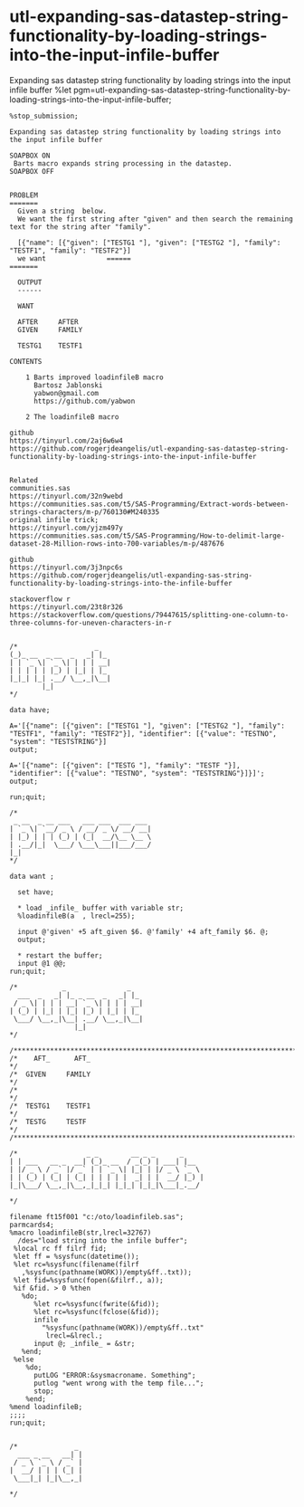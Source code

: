 # utl-expanding-sas-datastep-string-functionality-by-loading-strings-into-the-input-infile-buffer
Expanding sas datastep string functionality by loading strings into the input infile buffer
    %let pgm=utl-expanding-sas-datastep-string-functionality-by-loading-strings-into-the-input-infile-buffer;

    %stop_submission;

    Expanding sas datastep string functionality by loading strings into the input infile buffer

    SOAPBOX ON
     Barts macro expands string processing in the datastep.
    SOAPBOX OFF


    PROBLEM
    =======
      Given a string  below.
      We want the first string after "given" and then search the remaining text for the string after "family".

      [{"name": [{"given": ["TESTG1 "], "given": ["TESTG2 "], "family": "TESTF1", "family": "TESTF2"}]
      we want               ======                                      =======

      OUTPUT
      ------

      WANT

      AFTER     AFTER
      GIVEN     FAMILY

      TESTG1    TESTF1

    CONTENTS

        1 Barts improved loadinfileB macro
          Bartosz Jablonski
          yabwon@gmail.com
          https://github.com/yabwon

        2 The loadinfileB macro

    github
    https://tinyurl.com/2aj6w6w4
    https://github.com/rogerjdeangelis/utl-expanding-sas-datastep-string-functionality-by-loading-strings-into-the-input-infile-buffer


    Related
    communities.sas
    https://tinyurl.com/32n9webd
    https://communities.sas.com/t5/SAS-Programming/Extract-words-between-strings-characters/m-p/760130#M240335
    original infile trick;
    https://tinyurl.com/yjzm497y
    https://communities.sas.com/t5/SAS-Programming/How-to-delimit-large-dataset-28-Million-rows-into-700-variables/m-p/487676

    github
    https://tinyurl.com/3j3npc6s
    https://github.com/rogerjdeangelis/utl-expanding-sas-string-functionality-by-loading-strings-into-the-infile-buffer

    stackoverflow r
    https://tinyurl.com/23t8r326
    https://stackoverflow.com/questions/79447615/splitting-one-column-to-three-columns-for-uneven-characters-in-r


    /*                   _
    (_)_ __  _ __  _   _| |_
    | | `_ \| `_ \| | | | __|
    | | | | | |_) | |_| | |_
    |_|_| |_| .__/ \__,_|\__|
            |_|
    */

    data have;

    A='[{"name": [{"given": ["TESTG1 "], "given": ["TESTG2 "], "family": "TESTF1", "family": "TESTF2"}], "identifier": [{"value": "TESTNO", "system": "TESTSTRING"}]
    output;

    A='[{"name": [{"given": ["TESTG "], "family": "TESTF "}], "identifier": [{"value": "TESTNO", "system": "TESTSTRING"}]}]';
    output;

    run;quit;

    /*
     _ __  _ __ ___   ___ ___  ___ ___
    | `_ \| `__/ _ \ / __/ _ \/ __/ __|
    | |_) | | | (_) | (_|  __/\__ \__ \
    | .__/|_|  \___/ \___\___||___/___/
    |_|
    */

    data want ;

      set have;

      * load _infile_ buffer with variable str;
      %loadinfileB(a  , lrecl=255);

      input @'given' +5 aft_given $6. @'family' +4 aft_family $6. @;
      output;

      * restart the buffer;
      input @1 @@;
    run;quit;

    /*           _               _
      ___  _   _| |_ _ __  _   _| |_
     / _ \| | | | __| `_ \| | | | __|
    | (_) | |_| | |_| |_) | |_| | |_
     \___/ \__,_|\__| .__/ \__,_|\__|
                    |_|
    */

    /**************************************************************************************************************************/
    /*    AFT_      AFT_                                                                                                      */
    /*  GIVEN     FAMILY                                                                                                      */
    /*                                                                                                                        */
    /*  TESTG1    TESTF1                                                                                                      */
    /*  TESTG     TESTF                                                                                                       */
    /**************************************************************************************************************************/

    /*                 _ _        __ _ _      _
    | | ___   __ _  __| (_)_ __  / _(_) | ___| |__
    | |/ _ \ / _` |/ _` | | `_ \| |_| | |/ _ \ `_ \
    | | (_) | (_| | (_| | | | | |  _| | |  __/ |_) |
    |_|\___/ \__,_|\__,_|_|_| |_|_| |_|_|\___|_.__/

    */

    filename ft15f001 "c:/oto/loadinfileb.sas";
    parmcards4;
    %macro loadinfileB(str,lrecl=32767)
      /des="load string into the infile buffer";
     %local rc ff filrf fid;
     %let ff = %sysfunc(datetime());
     %let rc=%sysfunc(filename(filrf
       ,%sysfunc(pathname(WORK))/empty&ff..txt));
     %let fid=%sysfunc(fopen(&filrf., a));
     %if &fid. > 0 %then
       %do;
          %let rc=%sysfunc(fwrite(&fid));
          %let rc=%sysfunc(fclose(&fid));
          infile
            "%sysfunc(pathname(WORK))/empty&ff..txt"
             lrecl=&lrecl.;
          input @; _infile_ = &str;
       %end;
     %else
        %do;
          putLOG "ERROR:&sysmacroname. Something";
          putlog "went wrong with the temp file...";
          stop;
        %end;
    %mend loadinfileB;
    ;;;;
    run;quit;


    /*              _
      ___ _ __   __| |
     / _ \ `_ \ / _` |
    |  __/ | | | (_| |
     \___|_| |_|\__,_|

    */
